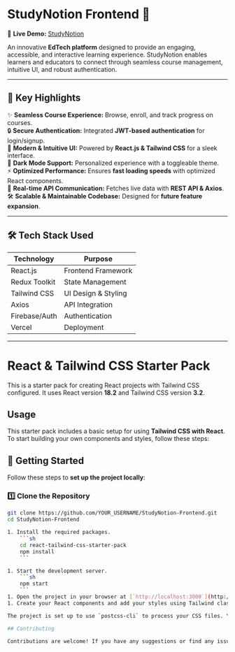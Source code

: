 # **StudyNotion Frontend** 🚀  

📌 **Live Demo:** [StudyNotion](https://studynotion-frontend-khaki.vercel.app/)  

An innovative **EdTech platform** designed to provide an engaging, accessible, and interactive learning experience. StudyNotion enables learners and educators to connect through seamless course management, intuitive UI, and robust authentication.  

---

## **🔹 Key Highlights**  

✨ **Seamless Course Experience:** Browse, enroll, and track progress on courses.  
🔒 **Secure Authentication:** Integrated **JWT-based authentication** for login/signup.  
🎨 **Modern & Intuitive UI:** Powered by **React.js & Tailwind CSS** for a sleek interface.  
🌙 **Dark Mode Support:** Personalized experience with a toggleable theme.  
⚡ **Optimized Performance:** Ensures **fast loading speeds** with optimized React components.  
📡 **Real-time API Communication:** Fetches live data with **REST API & Axios**.  
🛠 **Scalable & Maintainable Codebase:** Designed for **future feature expansion**.  

---

## **🛠 Tech Stack Used**  

| **Technology**      | **Purpose** |
|---------------------|-------------|
| React.js           | Frontend Framework |
| Redux Toolkit      | State Management |
| Tailwind CSS       | UI Design & Styling |
| Axios              | API Integration |
| Firebase/Auth      | Authentication |
| Vercel             | Deployment |

---





# React & Tailwind CSS Starter Pack

This is a starter pack for creating React projects with Tailwind CSS configured. It uses React version **18.2** and Tailwind CSS version **3.2**.

## Usage

This starter pack includes a basic setup for using **Tailwind CSS with React**. To start building your own components and styles, follow these steps:

## **🚀 Getting Started**  

Follow these steps to **set up the project locally**:

### **1️⃣ Clone the Repository**  
```sh
git clone https://github.com/YOUR_USERNAME/StudyNotion-Frontend.git
cd StudyNotion-Frontend

1. Install the required packages.
    ```sh
    cd react-tailwind-css-starter-pack
    npm install
    ```

1. Start the development server.
    ```sh
    npm start
    ```
1. Open the project in your browser at [`http://localhost:3000`](http://localhost:3000) to view your project.
1. Create your React components and add your styles using Tailwind classes. You can also create new CSS files and import them into your components.

The project is set up to use `postcss-cli` to process your CSS files. You can add your own `tailwind.config.js` file to customize your Tailwind setup.

## Contributing

Contributions are welcome! If you have any suggestions or find any issues, please feel free to open an issue or a pull request.
